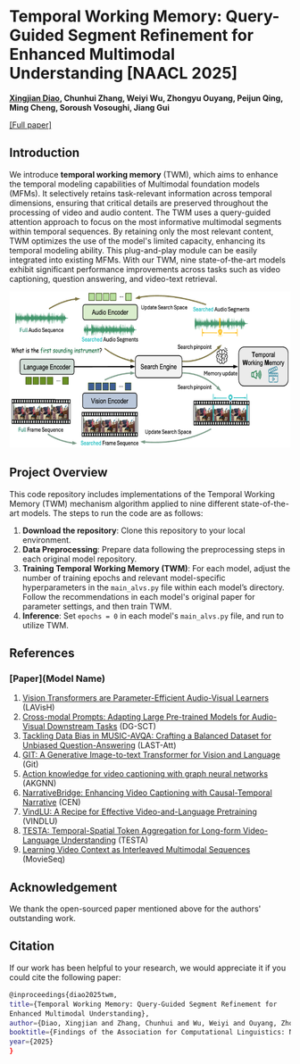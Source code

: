 # Temporal Working Memory: Query-Guided Segment Refinement for Enhanced Multimodal Understanding [NAACL 2025]

**[Xingjian Diao](https://xid32.github.io/), Chunhui Zhang, Weiyi Wu, Zhongyu Ouyang, Peijun Qing, Ming Cheng, Soroush Vosoughi, Jiang Gui**

[[Full paper]](https://xid32.github.io/images/publications/Temporal_Working_Memory.pdf)

## Introduction
We introduce **temporal working memory** (TWM), which aims to enhance the temporal modeling capabilities of Multimodal foundation models (MFMs). It selectively retains task-relevant information across temporal dimensions, ensuring that critical details are preserved throughout the processing of video and audio content. The TWM uses a query-guided attention approach to focus on the most informative multimodal segments within temporal sequences. By retaining only the most relevant content, TWM optimizes the use of the model's limited capacity, enhancing its temporal modeling ability. This plug-and-play module can be easily integrated into existing MFMs. With our TWM, nine state-of-the-art models exhibit significant performance improvements across tasks such as video captioning, question answering, and video-text retrieval.

<p align="center">
<img src="/figs/TMW_pipeline.png" alt="Pipeline Figure" width="700" height="280">
</p>

## Project Overview

This code repository includes implementations of the Temporal Working Memory (TWM) mechanism algorithm applied to nine different state-of-the-art models. The steps to run the code are as follows:

1. **Download the repository**: Clone this repository to your local environment.
2. **Data Preprocessing**: Prepare data following the preprocessing steps in each original model repository.
3. **Training Temporal Working Memory (TWM)**: For each model, adjust the number of training epochs and relevant model-specific hyperparameters in the `main_alvs.py` file within each model’s directory. Follow the recommendations in each model's original paper for parameter settings, and then train TWM.
4. **Inference**: Set `epochs = 0` in each model's `main_alvs.py` file, and run to utilize TWM.

## References 
### [Paper](Model Name)
1. [Vision Transformers are Parameter-Efficient Audio-Visual Learners](https://openaccess.thecvf.com/content/CVPR2023/papers/Lin_Vision_Transformers_Are_Parameter-Efficient_Audio-Visual_Learners_CVPR_2023_paper.pdf) (LAVisH)
2. [Cross-modal Prompts: Adapting Large Pre-trained Models for Audio-Visual Downstream Tasks](https://proceedings.neurips.cc/paper_files/paper/2023/file/af01716e08073368a7c8a62be46dba17-Paper-Conference.pdf) (DG-SCT)
3. [Tackling Data Bias in MUSIC-AVQA: Crafting a Balanced Dataset for Unbiased
Question-Answering](https://openaccess.thecvf.com/content/WACV2024/papers/Liu_Tackling_Data_Bias_in_MUSIC-AVQA_Crafting_a_Balanced_Dataset_for_WACV_2024_paper.pdf) (LAST-Att)
4. [GIT: A Generative Image-to-text Transformer for Vision and Language](https://arxiv.org/abs/2205.14100) (Git)
5. [Action knowledge for video captioning with graph neural networks](https://www.sciencedirect.com/science/article/pii/S1319157823000666) (AKGNN)
6. [NarrativeBridge: Enhancing Video Captioning with Causal-Temporal Narrative](https://arxiv.org/abs/2406.06499) (CEN)
7. [VindLU: A Recipe for Effective Video-and-Language Pretraining](https://arxiv.org/abs/2212.05051) (VINDLU)
8. [TESTA: Temporal-Spatial Token Aggregation for Long-form Video-Language Understanding](https://arxiv.org/abs/2310.19060) (TESTA)
9. [Learning Video Context as Interleaved Multimodal Sequences](https://arxiv.org/abs/2407.21757) (MovieSeq)

## Acknowledgement
We thank the open-sourced paper mentioned above for the authors' outstanding work.

## Citation
If our work has been helpful to your research, we would appreciate it if you could cite the following paper:

```bash
@inproceedings{diao2025twm,
title={Temporal Working Memory: Query-Guided Segment Refinement for
Enhanced Multimodal Understanding},
author={Diao, Xingjian and Zhang, Chunhui and Wu, Weiyi and Ouyang, Zhongyu and Qing, Peijun and Cheng, Ming and Vosoughi, Soroush and Gui, Jiang},
booktitle={Findings of the Association for Computational Linguistics: NAACL 2025},
year={2025}
}
```
